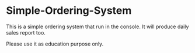 # Simple-Ordering-System
This is a simple ordering system that run in the console. It will produce daily sales report too.

Please use it as education purpose only.
